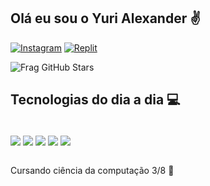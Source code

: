 ## Olá eu sou o Yuri Alexander ✌️
[![Instagram](https://img.shields.io/badge/Instagram-E4405F?style=for-the-badge&logo=instagram&logoColor=white)](https://www.instagram.com/yuyukiin/)
[![Replit](https://img.shields.io/badge/replit-667881?style=for-the-badge&logo=replit&logoColor=white)](https://replit.com/@yurialex)

![Frag GitHub Stars](https://github-readme-stats.vercel.app/api?username=heyuyuyu&theme=dracula)

## Tecnologias do dia a dia 💻

<div style="display: inline_block"><br/>
 <img align="center"  ait="htlms" src="https://img.shields.io/badge/Python-3776AB?style=for-the-badge&logo=python&logoColor=white"/>
 <img align="center"  ait="htlms" src="https://img.shields.io/badge/C-00599C?style=for-the-badge&logo=c&logoColor=white"/>
 <img align="center"  ait="htlms" src="https://img.shields.io/badge/C%2B%2B-00599C?style=for-the-badge&logo=c%2B%2B&logoColor=white"/>
 <img align="center"  ait="htlms" src="https://img.shields.io/badge/C%23-239120?style=for-the-badge&logo=c-sharp&logoColor=white"/>
 <img align="center"  ait="htlms" src= "https://img.shields.io/badge/Java-ED8B00?style=for-the-badge&logo=openjdk&logoColor=white"/>
 
</div><br/>
  
Cursando ciência da computação 3/8 📒

